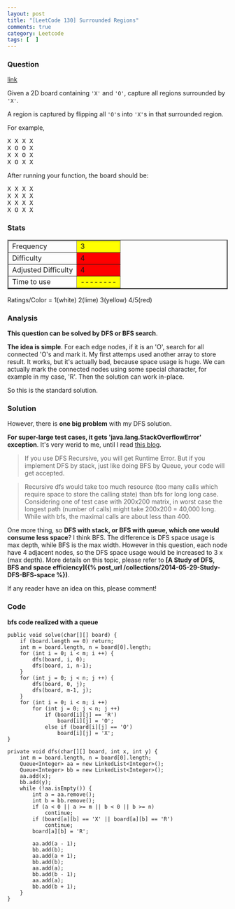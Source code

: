 ```yaml
---
layout: post
title: "[LeetCode 130] Surrounded Regions"
comments: true
category: Leetcode
tags: [  ]
---
```



### Question 
[link](https://oj.leetcode.com/problems/surrounded-regions/)

<div class="question-content">
            <p></p><p>
Given a 2D board containing <code>'X'</code> and <code>'O'</code>, capture all regions surrounded by <code>'X'</code>.</p>

<p>A region is captured by flipping all <code>'O'</code>s into <code>'X'</code>s in that surrounded region.
</p>

<p>
For example,<br>
</p><pre>X X X X
X O O X
X X O X
X O X X
</pre>
<p></p>

<p>
After running your function, the board should be:
</p><pre>X X X X
X X X X
X X X X
X O X X
</pre>
<p></p><p></p>
          </div>

### Stats
<table border="2">
	<tr>
		<td>Frequency</td>
		<td bgcolor="yellow">3</td>
	</tr>
	<tr>
		<td>Difficulty</td>
		<td bgcolor="red">4</td>
	</tr>
	<tr>
		<td>Adjusted Difficulty</td>
		<td bgcolor="red">4</td>
	</tr>
	<tr>
		<td>Time to use</td>
		<td bgcolor="yellow">--------</td>
	</tr>
</table>

Ratings/Color = 1(white) 2(lime) 3(yellow) 4/5(red)

### Analysis

__This question can be solved by DFS or BFS search__. 

__The idea is simple__. For each edge nodes, if it is an 'O', search for all connected 'O's and mark it. My first attemps used another array to store result. It works, but it's actually bad, because space usage is huge. We can actually mark the connected nodes using some special character, for example in my case, 'R'. Then the solution can work in-place. 

So this is the standard solution. 

### Solution

However, there is __one big problem__ with my DFS solution. 

__For super-large test cases, it gets 'java.lang.StackOverflowError' exception__. It's very werid to me, until I read [this blog](https://oj.leetcode.com/discuss/1723/my-code-can-not-pass-this-longest-case). 

> If you use DFS Recursive, you will get Runtime Error. But if you implement DFS by stack, just like doing BFS by Queue, your code will get accepted. 

> Recursive dfs would take too much resource (too many calls which require space to store the calling state) than bfs for long long case. Considering one of test case with 200x200 matrix, in worst case the longest path (number of calls) might take 200x200 = 40,000 long. While with bfs, the maximal calls are about less than 400. 

One more thing, so __DFS with stack, or BFS with queue, which one would consume less space__? I think BFS. The difference is DFS space usage is max depth, while BFS is the max width. However in this question, each node have 4 adjacent nodes, so the DFS space usage would be increased to 3 x (max depth). More details on this topic, please refer to __[A Study of DFS, BFS and space efficiency]({% post_url /collections/2014-05-29-Study-DFS-BFS-space %})__. 

If any reader have an idea on this, please comment!

### Code

__bfs code realized with a queue__

    public void solve(char[][] board) {
        if (board.length == 0) return;
        int m = board.length, n = board[0].length;
        for (int i = 0; i < m; i ++) {
            dfs(board, i, 0);
            dfs(board, i, n-1);
        }
        for (int j = 0; j < n; j ++) {
            dfs(board, 0, j);
            dfs(board, m-1, j);
        }
		for (int i = 0; i < m; i ++) 
			for (int j = 0; j < n; j ++) 
				if (board[i][j] == 'R') 
					board[i][j] = 'O';
				else if (board[i][j] == 'O') 
					board[i][j] = 'X';
    }
    
    private void dfs(char[][] board, int x, int y) {
        int m = board.length, n = board[0].length;
        Queue<Integer> aa = new LinkedList<Integer>();
        Queue<Integer> bb = new LinkedList<Integer>();
        aa.add(x);
        bb.add(y);
        while (!aa.isEmpty()) {
            int a = aa.remove();
            int b = bb.remove();
			if (a < 0 || a >= m || b < 0 || b >= n) 
				continue;
            if (board[a][b] == 'X' || board[a][b] == 'R') 
				continue;
            board[a][b] = 'R';
			
			aa.add(a - 1);
			bb.add(b);
			aa.add(a + 1);
			bb.add(b);
			aa.add(a);
			bb.add(b - 1);
			aa.add(a);
			bb.add(b + 1);
        }
    }

